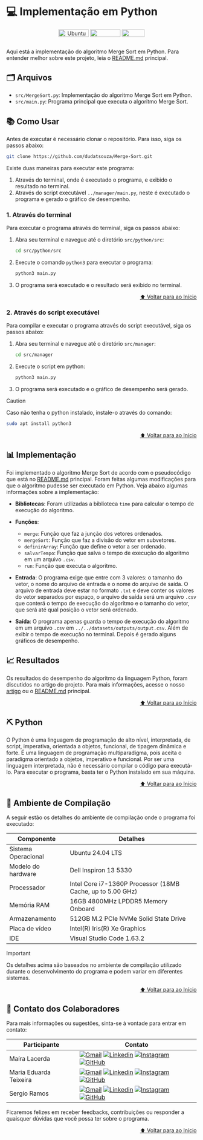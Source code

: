 # 💻 Implementação em Python

<div align="center">
   <img align="center" height="20px" width="80px" alt="Ubuntu" src="https://img.shields.io/badge/Ubuntu-E95420?logo=ubuntu&logoColor=white"/>
   <img align="center" height="20px" width="80px" src="https://img.shields.io/badge/VS%20Code-blue?logo=visual%20studio%20code"/>
   <img align="center" height="20px" width="60px" src="https://img.shields.io/badge/Python-3670A0?logo=python&logoColor=ffdd54"/>
</div>

## 
Aqui está a implementação do algoritmo Merge Sort em Python. Para entender melhor sobre este projeto, leia o [README.md](../../README.md) principal.

## 🗂 Arquivos

- `src/MergeSort.py`: Implementação do algoritmo Merge Sort em Python.
- `src/main.py`: Programa principal que executa o algoritmo Merge Sort.

## 📚 Como Usar
Antes de executar é necessário clonar o repositório. Para isso, siga os passos abaixo:
```bash
git clone https://github.com/dudatsouza/Merge-Sort.git
```

Existe duas maneiras para executar este programa:
1. Através do terminal, onde é executado o programa, e exibido o resultado no terminal.
2. Através do script executável `../manager/main.py`, neste é executado o programa e gerado o gráfico de desempenho.

### 1. Através do terminal
Para executar o programa através do terminal, siga os passos abaixo:

1. Abra seu terminal e navegue até o diretório `src/python/src`:
    ```bash
    cd src/python/src
    ```

2. Execute o comando `python3` para executar o programa:
    ```bash
    python3 main.py
    ```

3. O programa será executado e o resultado será exibido no terminal.
<p align="right"><a href="#-implementação-em-python">⬆️ Voltar para ao Início</a></p>

### 2. Através do script executável
Para compilar e executar o programa através do script executável, siga os passos abaixo:

1. Abra seu terminal e navegue até o diretório `src/manager`:
    ```bash
    cd src/manager
    ```
2. Execute o script em python:
    ```bash
    python3 main.py
    ```

3. O programa será executado e o gráfico de desempenho será gerado.

> [!CAUTION]
> Caso não tenha o python instalado, instale-o através do comando:
> ```bash
> sudo apt install python3
> ```

<p align="right"><a href="#-implementação-em-python">⬆️ Voltar para ao Início</a></p>

## 📊 Implementação
Foi implementado o algoritmo Merge Sort de acordo com o pseudocódigo que está no [README.md](../../README.md) principal. Foram feitas algumas modificações para que o algoritmo pudesse ser executado em Python. Veja abaixo algumas informações sobre a implementação:

- **Bibliotecas**: Foram utilizadas a biblioteca `time` para calcular o tempo de execução do algoritmo.

- **Funções**: 
    - `merge`: Função que faz a junção dos vetores ordenados.
    - `mergeSort`: Função que faz a divisão do vetor em subvetores.
    - `definirArray`: Função que define o vetor a ser ordenado.
    - `salvarTempo`: Função que salva o tempo de execução do algoritmo em um arquivo `.csv`.
    - `run`: Função que executa o algoritmo.

- **Entrada**: O programa exige que entre com 3 valores: o tamanho do vetor, o nome do arquivo de entrada e o nome do arquivo de saída. O arquivo de entrada deve estar no formato `.txt` e deve conter os valores do vetor separados por espaço, o arquivo de saída será um arquivo `.csv` que conterá o tempo de execução do algoritmo e o tamanho do vetor, que será até qual posição o vetor será ordenado.

- **Saída**: O programa apenas guarda o tempo de execução do algoritmo em um arquivo `.csv` em `../../datasets/outputs/output.csv`. Além de exibir o tempo de execução no terminal. Depois é gerado alguns gráficos de desempenho.

## 📈 Resultados
Os resultados do desempenho do algoritmo da linguagem Python, foram discutidos no artigo do projeto. Para mais informações, acesse o nosso [artigo](../../artigo/Artigo.pdf) ou o [README.md](../../README.md) principal.
<p align="right"><a href="#-implementação-em-python">⬆️ Voltar para ao Início</a></p>


## ⛏ Python

O Python é uma linguagem de programação de alto nível, interpretada, de script, imperativa, orientada a objetos, funcional, de tipagem dinâmica e forte. É uma linguagem de programação multiparadigma, pois aceita o paradigma orientado a objetos, imperativo e funcional. Por ser uma linguagem interpretada, não é necessário compilar o código para executá-lo. Para executar o programa, basta ter o Python instalado em sua máquina.
<p align="right"><a href="#-implementação-em-python">⬆️ Voltar para ao Início</a></p>

## 🔧 Ambiente de Compilação
A seguir estão os detalhes do ambiente de compilação onde o programa foi executado:

| Componente      | Detalhes                          |
|-----------------|-----------------------------------|
| Sistema Operacional | Ubuntu 24.04 LTS |
| Modelo do hardware| Dell Inspiron 13 5330|
| Processador     | Intel Core i7-1360P Processor (18MB Cache, up to 5.00 GHz)|
| Memória RAM     | 16GB 4800MHz LPDDR5 Memory Onboard|
| Armazenamento   | 512GB M.2 PCIe NVMe Solid State Drive|
| Placa de vídeo  | Intel(R) Iris(R) Xe Graphics |
| IDE             | Visual Studio Code 1.63.2|

> [!IMPORTANT]
> Os detalhes acima são baseados no ambiente de compilação utilizado durante o desenvolvimento do programa e podem variar em diferentes sistemas.
<p align="right"><a href="#-implementação-em-python">⬆️ Voltar para ao Início</a></p>

## 📧 Contato dos Colaboradores
Para mais informações ou sugestões, sinta-se à vontade para entrar em contato:

| Participante           |  Contato  |                     
| -----------------------| ----------|
|  Maíra Lacerda | [![Gmail][Gmail Badge]][Gmail Colab 1] [![Linkedin][Linkedin Badge]][Linkedin Colab 1] [![Instagram][Instagram Badge]][Instagram Colab 1] [![GitHub][GitHub Badge]][GitHub Colab 1]|
|  Maria Eduarda Teixeira | [![Gmail][Gmail Badge]][Gmail Colab 2] [![Linkedin][Linkedin Badge]][Linkedin Colab 2] [![Instagram][Instagram Badge]][Instagram Colab 2] [![GitHub][GitHub Badge]][GitHub Colab 2]|
|  Sergio Ramos | [![Gmail][Gmail Badge]][Gmail Colab 3] [![Linkedin][Linkedin Badge]][Linkedin Colab 3] [![Instagram][Instagram Badge]][Instagram Colab 3] [![GitHub][GitHub Badge]][GitHub Colab 3]          |  

Ficaremos felizes em receber feedbacks, contribuições ou responder a quaisquer dúvidas que você possa ter sobre o programa.
<p align="right"><a href="#-implementação-em-python">⬆️ Voltar para ao Início</a></p>


[Gmail Badge]: https://img.shields.io/badge/-Gmail-c14438?style=flat-square&logo=Gmail&logoColor=white
[Linkedin Badge]: https://img.shields.io/badge/-LinkedIn-0e76a8?style=flat-square&logo=Linkedin&logoColor=white
[Instagram Badge]: https://img.shields.io/badge/-Instagram-e4405f?style=flat-square&logo=Instagram&logoColor=white
[GitHub Badge]: https://img.shields.io/badge/-GitHub-181717?style=flat-square&logo=GitHub&logoColor=white

[Gmail Colab 1]: mailto:mairaallacerda@gmail.com
[Gmail Colab 2]: mailto:dudateixeirasouza@gmail.com
[Gmail Colab 3]: mailto:sergiohenriquequedasramos@gmail.com

[Linkedin Colab 1]: https://www.linkedin.com/in/ma%C3%ADra-almeida-lacerda
[Linkedin Colab 2]: https://www.linkedin.com/in/maria-eduarda-teixeira-souza-2a2b3a254/
[Linkedin Colab 3]: https://www.linkedin.com/in/sergio-ramos-21057230a

[Instagram Colab 1]: https://www.instagram.com/mairaallacerda/
[Instagram Colab 2]: https://www.instagram.com/dudat_18/
[Instagram Colab 3]: https://www.instagram.com/eu__sergio/

[GitHub Colab 1]: https://github.com/mairaallacerda
[GitHub Colab 2]: https://github.com/dudatsouza
[GitHub Colab 3]: https://github.com/serginnn